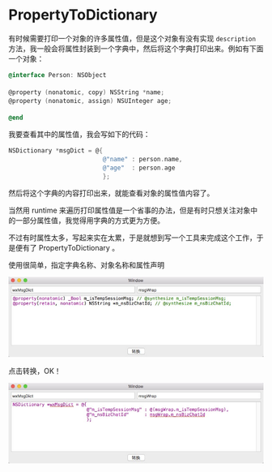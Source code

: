 # PropertyToDictionary

有时候需要打印一个对象的许多属性值，但是这个对象有没有实现 `description` 方法，我一般会将属性封装到一个字典中，然后将这个字典打印出来。例如有下面一个对象：

```objective-c
@interface Person: NSObject

@property (nonatomic, copy) NSString *name;
@property (nonatomic, assign) NSUInteger age;

@end

```

我要查看其中的属性值，我会写如下的代码：

```objective-c
NSDictionary *msgDict = @{
                          @"name" : person.name,
                          @"age"  : person.age
                          };
```

然后将这个字典的内容打印出来，就能查看对象的属性值内容了。

当然用 runtime 来遍历打印属性值是一个省事的办法，但是有时只想关注对象中的一部分属性值，我觉得用字典的方式更为方便。

不过有时属性太多，写起来实在太累，于是就想到写一个工具来完成这个工作，于是便有了 PropertyToDictionary 。

使用很简单，指定字典名称、对象名称和属性声明

![](https://github.com/dragonsun7/PropertyToDictionary/blob/master/1.png?raw=true)

点击转换，OK！

![](https://github.com/dragonsun7/PropertyToDictionary/blob/master/2.png?raw=true)

